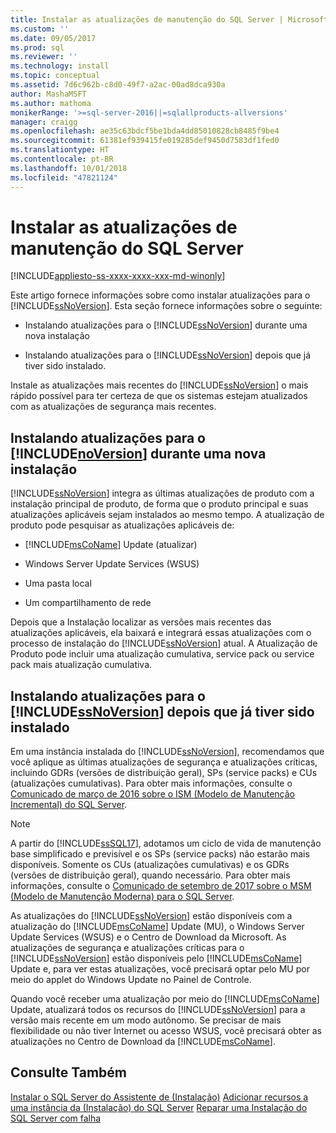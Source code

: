 ```yaml
---
title: Instalar as atualizações de manutenção do SQL Server | Microsoft Docs
ms.custom: ''
ms.date: 09/05/2017
ms.prod: sql
ms.reviewer: ''
ms.technology: install
ms.topic: conceptual
ms.assetid: 7d6c962b-c8d0-49f7-a2ac-00ad8dca930a
author: MashaMSFT
ms.author: mathoma
monikerRange: '>=sql-server-2016||=sqlallproducts-allversions'
manager: craigg
ms.openlocfilehash: ae35c63bdcf5be1bda4dd85010828cb8485f9be4
ms.sourcegitcommit: 61381ef939415fe019285def9450d7583df1fed0
ms.translationtype: HT
ms.contentlocale: pt-BR
ms.lasthandoff: 10/01/2018
ms.locfileid: "47821124"
---
```

# <a name="install-sql-server-servicing-updates"></a>Instalar as atualizações de manutenção do SQL Server

[!INCLUDE[appliesto-ss-xxxx-xxxx-xxx-md-winonly](../../includes/appliesto-ss-xxxx-xxxx-xxx-md-winonly.md)]

Este artigo fornece informações sobre como instalar atualizações para o [!INCLUDE[ssNoVersion](../../includes/ssNoVersion-md.md)]. Esta seção fornece informações sobre o seguinte:
  
- Instalando atualizações para o [!INCLUDE[ssNoVersion](../../includes/ssNoVersion-md.md)] durante uma nova instalação  
  
- Instalando atualizações para o [!INCLUDE[ssNoVersion](../../includes/ssNoVersion-md.md)] depois que já tiver sido instalado.  
  
Instale as atualizações mais recentes do [!INCLUDE[ssNoVersion](../../includes/ssnoversion-md.md)] o mais rápido possível para ter certeza de que os sistemas estejam atualizados com as atualizações de segurança mais recentes.  
  
## <a name="installing-updates-for-includenoversionincludesssnoversion-mdmd-during-a-new-installation"></a>Instalando atualizações para o [!INCLUDE[noVersion](../../includes/ssNoVersion-md.md)] durante uma nova instalação  
[!INCLUDE[ssNoVersion](../../includes/ssnoversion-md.md)] integra as últimas atualizações de produto com a instalação principal de produto, de forma que o produto principal e suas atualizações aplicáveis sejam instalados ao mesmo tempo. A atualização de produto pode pesquisar as atualizações aplicáveis de:  
  
- [!INCLUDE[msCoName](../../includes/msconame-md.md)] Update (atualizar)  
  
- Windows Server Update Services (WSUS)  
  
- Uma pasta local  
  
- Um compartilhamento de rede  
  
Depois que a Instalação localizar as versões mais recentes das atualizações aplicáveis, ela baixará e integrará essas atualizações com o processo de instalação do [!INCLUDE[ssNoVersion](../../includes/ssnoversion-md.md)] atual. A Atualização de Produto pode incluir uma atualização cumulativa, service pack ou service pack mais atualização cumulativa.  
  
## <a name="installing-updates-for-includessnoversionincludesssnoversion-mdmd-after-it-has-already-been-installed"></a>Instalando atualizações para o [!INCLUDE[ssNoVersion](../../includes/ssNoVersion-md.md)] depois que já tiver sido instalado  
Em uma instância instalada do [!INCLUDE[ssNoVersion](../../includes/ssNoVersion-md.md)], recomendamos que você aplique as últimas atualizações de segurança e atualizações críticas, incluindo GDRs (versões de distribuição geral), SPs (service packs) e CUs (atualizações cumulativas). Para obter mais informações, consulte o [Comunicado de março de 2016 sobre o ISM (Modelo de Manutenção Incremental) do SQL Server](http://blogs.msdn.microsoft.com/sqlreleaseservices/announcing-updates-to-the-sql-server-incremental-servicing-model-ism/).

> [!NOTE]
> A partir do [!INCLUDE[ssSQL17](../../includes/sssql17-md.md)], adotamos um ciclo de vida de manutenção base simplificado e previsível e os SPs (service packs) não estarão mais disponíveis. Somente os CUs (atualizações cumulativas) e os GDRs (versões de distribuição geral), quando necessário.
> Para obter mais informações, consulte o [Comunicado de setembro de 2017 sobre o MSM (Modelo de Manutenção Moderna) para o SQL Server](http://blogs.msdn.microsoft.com/sqlreleaseservices/announcing-the-modern-servicing-model-for-sql-server/).
  
As atualizações do [!INCLUDE[ssNoVersion](../../includes/ssnoversion-md.md)] estão disponíveis com a atualização do [!INCLUDE[msCoName](../../includes/msconame-md.md)] Update (MU), o Windows Server Update Services (WSUS) e o Centro de Download da Microsoft. As atualizações de segurança e atualizações críticas para o [!INCLUDE[ssNoVersion](../../includes/ssnoversion-md.md)] estão disponíveis pelo [!INCLUDE[msCoName](../../includes/msconame-md.md)] Update e, para ver estas atualizações, você precisará optar pelo MU por meio do applet do Windows Update no Painel de Controle.  
  
Quando você receber uma atualização por meio do [!INCLUDE[msCoName](../../includes/msconame-md.md)] Update, atualizará todos os recursos do [!INCLUDE[ssNoVersion](../../includes/ssnoversion-md.md)] para a versão mais recente em um modo autônomo. Se precisar de mais flexibilidade ou não tiver Internet ou acesso WSUS, você precisará obter as atualizações no Centro de Download da [!INCLUDE[msCoName](../../includes/msconame-md.md)].  
  
## <a name="see-also"></a>Consulte Também  
[Instalar o SQL Server do Assistente de &#40;Instalação&#41;](../../database-engine/install-windows/install-sql-server-from-the-installation-wizard-setup.md)
[Adicionar recursos a uma instância da &#40;Instalação&#41; do SQL Server](../../database-engine/install-windows/add-features-to-an-instance-of-sql-server-2016-setup.md)
[Reparar uma Instalação do SQL Server com falha](../../database-engine/install-windows/repair-a-failed-sql-server-installation.md)  

